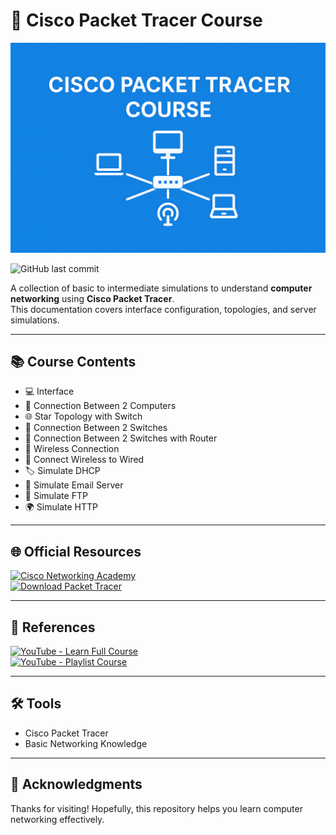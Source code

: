 # 🚀 Cisco Packet Tracer Course

![Banner](./images/banner.png)  
  
![GitHub last commit](https://img.shields.io/github/last-commit/azrilpramudia/cisco-packet-tracer-course?style=for-the-badge)   

A collection of basic to intermediate simulations to understand **computer networking** using **Cisco Packet Tracer**.  
This documentation covers interface configuration, topologies, and server simulations.

---

## 📚 Course Contents
- 💻 Interface  
- 🔌 Connection Between 2 Computers  
- 🌐 Star Topology with Switch  
- 🔗 Connection Between 2 Switches  
- 📡 Connection Between 2 Switches with Router  
- 📶 Wireless Connection  
- 🔄 Connect Wireless to Wired  
- 🏷️ Simulate DHCP  
- 📧 Simulate Email Server  
- 📂 Simulate FTP  
- 🌍 Simulate HTTP  

---

## 🌐 Official Resources
[![Cisco Networking Academy](https://img.shields.io/badge/Cisco-Networking%20Academy-blue?style=for-the-badge&logo=cisco)](https://www.netacad.com/)  
[![Download Packet Tracer](https://img.shields.io/badge/Download-Packet%20Tracer-blue?style=for-the-badge&logo=cisco)](https://www.netacad.com/courses/packet-tracer)  

---

## 🎥 References
[![YouTube - Learn Full Course](https://img.shields.io/badge/YouTube-Learn%20Full%20Course-red?style=for-the-badge&logo=youtube)](https://youtu.be/ty0HMs48U1k?si=oRu7xAE7oOrg15qX)  
[![YouTube - Playlist Course](https://img.shields.io/badge/YouTube-Playlist%20Course-red?style=for-the-badge&logo=youtube)](https://www.youtube.com/watch?v=OOA7uqSvBNI&list=PLVFyjfF2Drdt9hXs37KTPTIqtNVCXFfOG)  

---

## 🛠️ Tools
- Cisco Packet Tracer  
- Basic Networking Knowledge  

---

## 🙏 Acknowledgments
Thanks for visiting! Hopefully, this repository helps you learn computer networking effectively.
